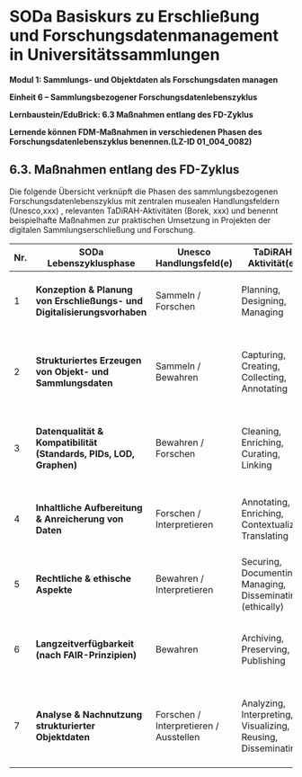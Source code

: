 <!--

author: Canan Hastik 
author: 
email:    
version:  v1
language: DE
lizenz: cc by
modultitel: Modul 1, Teil 1: Sammlungs- und Objektdaten als Forschungsdaten managen
eineit: 5
einheitstitel: Open Science in wissenschaftlichen Universitätssammlungen
lernziele:

icon:     https://raw.githubusercontent.com/chastik/Beratung_Dateityp_Bild/refs/heads/main/SODa-Logo_full.svg
link:     https://raw.githubusercontent.com/chastik/Beratung/refs/heads/main/soda.css

comment:  WissKi SODA OERs

-->

# SODa Basiskurs zu Erschließung und Forschungsdatenmanagement in Universitätssammlungen

**Modul 1: Sammlungs- und Objektdaten als Forschungsdaten managen**

**Einheit 6 – Sammlungsbezogener Forschungsdatenlebenszyklus**

**Lernbaustein/EduBrick: 6.3 Maßnahmen entlang des FD-Zyklus**

**Lernende können FDM-Maßnahmen in verschiedenen Phasen des Forschungsdatenlebenszyklus benennen.(LZ-ID 01\_004\_0082)**


## 6.3. Maßnahmen entlang des FD-Zyklus


Die folgende Übersicht verknüpft die Phasen des sammlungsbezogenen Forschungsdatenlebenszyklus mit zentralen musealen Handlungsfeldern (Unesco,xxx) , relevanten TaDiRAH-Aktivitäten (Borek, xxx) und benennt beispielhafte Maßnahmen zur praktischen Umsetzung in Projekten der digitalen Sammlungserschließung und Forschung.


| Nr. | SODa Lebenszyklusphase                                                                 | Unesco Handlungsfeld(e)                      | TaDiRAH-Aktivität(en)                                           | Beispielhafte Maßnahmen                                                                                   |
|-----|-----------------------------------------------------------------------------------|----------------------------------------|------------------------------------------------------------------|-----------------------------------------------------------------------------------------------------------|
| 1   | **Konzeption & Planung von Erschließungs- und Digitalisierungsvorhaben**         | Sammeln / Forschen                     | Planning, Designing, Managing                                     | Projektplan erstellen, Verantwortlichkeiten klären, DMP schreiben, Tools und Formate definieren         |
| 2   | **Strukturiertes Erzeugen von Objekt- und Sammlungsdaten**                       | Sammeln / Bewahren                     | Capturing, Creating, Collecting, Annotating                      | Objekte scannen/fotografieren, strukturierte Erfassung in Datenbank, erste Annotation mit Normdaten     |
| 3   | **Datenqualität & Kompatibilität (Standards, PIDs, LOD, Graphen)**               | Bewahren / Forschen                    | Cleaning, Enriching, Curating, Linking                           | Normdatenintegration (z. B. GND), Qualitätskontrolle, Graphstruktur mit LOD-Vokabularen modellieren      |
| 4   | **Inhaltliche Aufbereitung & Anreicherung von Daten**                            | Forschen / Interpretieren              | Annotating, Enriching, Contextualizing, Translating              | Historische Kontexte ergänzen, Quellenverweise einpflegen, Begriffe mit Ontologien verknüpfen           |
| 5   | **Rechtliche & ethische Aspekte**                                                | Bewahren / Interpretieren              | Securing, Documenting, Managing, Disseminating (ethically)       | Rechte prüfen, CC-Lizenzen wählen, sensible Inhalte kennzeichnen, Stakeholder einbinden                 |
| 6   | **Langzeitverfügbarkeit (nach FAIR-Prinzipien)**                                 | Bewahren                               | Archiving, Preserving, Publishing                                | Master-Dateien archivieren, Repositorium auswählen, Metadaten nach FAIR erfassen, DOI registrieren      |
| 7   | **Analyse & Nachnutzung strukturierter Objektdaten**                             | Forschen / Interpretieren / Ausstellen | Analyzing, Interpreting, Visualizing, Reusing, Disseminating     | Netzwerkanalyse durchführen, Objekte visualisieren, in digitale Ausstellung einbinden, Sekundärnutzung ermöglichen |
